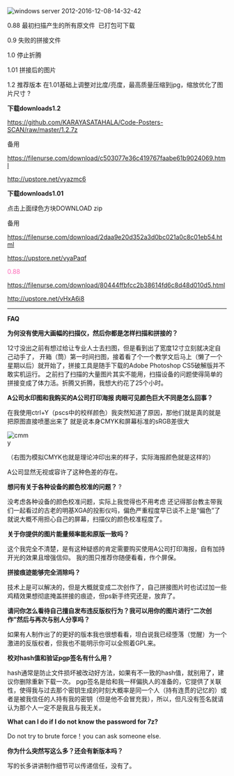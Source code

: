 
<img src="https://cloud.githubusercontent.com/assets/24437060/21024682/6f36d75c-bd53-11e6-8371-6d5bdd26f8e2.png" alt="windows server 2012-2016-12-08-14-32-42" style="max-width:100%;">



  
0.88 最初扫描产生的所有原文件  已打包可下载

0.9  失败的拼接文件

1.0  停止折腾

1.01 拼接后的图片

1.2  推荐版本 在1.01基础上调整对比度/亮度，最高质量压缩到jpg，缩放优化了图片尺寸 ?



<strong>下载downloads1.2</strong>

https://github.com/KARAYASATAHALA/Code-Posters-SCAN/raw/master/1.2.7z



备用 

https://filenurse.com/download/c503077e36c419767faabe61b9024069.html

http://upstore.net/vyazmc6



<strong>下载downloads1.01</strong>

点击上面绿色方块DOWNLOAD zip

备用

https://filenurse.com/download/2daa9e20d352a3d0bc021a0c8c01eb54.html

https://upstore.net/vyaPaqf



<font color="#ff6ab8">0.88</font>

https://filenurse.com/download/80444ffbfcc2b38614fd6c8d48d010d5.html

http://upstore.net/vHxA6i8



----------------------------------------------------------------------------------------------------------------------------
<strong>FAQ</strong>

<strong>为何没有使用大画幅的扫描仪，然后你都是怎样扫描和拼接的？</strong>

12寸没出之前有想过给让专业人士去扫图，但是看到出了宽度12寸立刻就决定自己动手了，
开箱（筒）第一时间扫图，接着看了个一个教学文后马上（懒了一个星期以后）就开始了，拼接工具是随手下载的Adobe Photoshop CS5破解版并不敢实机运行。
之前扫了扫描的大量图片其实不能用，扫描设备的问题使得简单的拼接变成了体力活。折腾又折腾，我想大约花了25个小时。




<strong>A公司水印图和我购买的A公司打印海报 肉眼可见颜色巨大不同是怎么回事？</strong>

在我使用ctrl+Y（pscs中的校样颜色）我突然知道了原因，那他们就是真的就是把原图直接喷墨出来了 就是说本身CMYK和屏幕标准的sRGB差很大

<img src="https://cloud.githubusercontent.com/assets/24437060/21023956/cab06ccc-bd50-11e6-9cf3-9e5b7734e65e.png" alt="cmmy" style="max-width:10%;">

（右图为模拟CMYK也就是理论冲印出来的样子，实际海报颜色就是这样的）
 
 A公司显然无视或容许了这种色差的存在。


<strong>想问有关于各种设备的颜色校准的问题？ </strong>?

没考虑各种设备的颜色校准问题，实际上我觉得也不用考虑
还记得那台教主带我们一起看过的古老的明基XGA的投影仪吗，偏色严重程度早已谈不上是“偏色”了 
就说大概不用担心自己的屏幕，扫描仪的颜色校准程度了。


<strong>关于你提供的图片能量频率能和原版一致吗？</strong>

这个我完全不清楚，是有这种疑惑的肯定需要购买使用A公司打印海报，自有加持开光的效果且增强信仰。 我的图只推荐你随便看看，作个屏保。

<strong>拼接痕迹能够完全消除吗？</strong>

技术上是可以解决的，但是大概就变成二次创作了，自己拼接图片时也试过加一些鸡精效果想彻底掩盖拼接的痕迹，但ps新手终究还是，放弃了。 

<strong>请问你怎么看待自己擅自发布违反版权行为？我可以用你的图片进行“二次创作”然后与再次与别人分享吗？</strong>

如果有人制作出了的更好的版本我也很想看看，坦白说我已经堕落（觉醒）为一个激进的反版权者，但我也不能明示你可以全照着GPL来。


<strong>校对hash值和验证pgp签名有什么用？</strong>

hash通常是防止文件损坏被改动好方法，如果有不一致的hash值，就别用了，建议你删除重新下载一次。
pgp签名是给和我一样偏执人的准备的，它提供了关联性，使得我与过去那个密钥生成的时刻大概率是同一个人（持有连贯的记忆的）或者是被我信任的人持有我的密钥（但是他不会冒充我），所以，但凡没有签名就请认为那个人一定不是我且与我无关。

<strong>What can I do if I do not know the password for 7z?</strong>

Do not try to brute force！you can ask someone else.

<strong>你为什么突然写这么多？还会有新版本吗？</strong>

写的长多讲讲制作细节可以传递信任，没有了。
